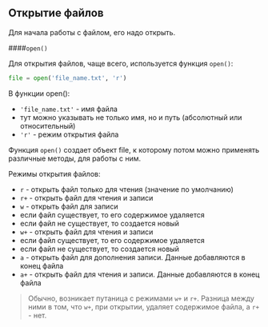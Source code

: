 ## Открытие файлов
Для начала работы с файлом, его надо открыть.

####```open()```

Для открытия файлов, чаще всего, используется функция ```open()```:
```python
file = open('file_name.txt', 'r')
```

В функции open():
* ```'file_name.txt'``` - имя файла
 * тут можно указывать не только имя, но и путь (абсолютный или относительный) 
* ```'r'``` - режим открытия файла

Функция ```open()``` создает объект file, к которому потом можно применять различные методы, для работы с ним.

Режимы открытия файлов:
* ```r``` - открыть файл только для чтения (значение по умолчанию)
* ```r+``` - открыть файл для чтения и записи
* ```w``` - открыть файл для записи
 * если файл существует, то его содержимое удаляется
 * если файл не существует, то создается новый
* ```w+``` - открыть файл для чтения и записи
 * если файл существует, то его содержимое удаляется
 * если файл не существует, то создается новый
* ```a``` - открыть файл для дополнения записи. Данные добавляются в конец файла
* ```a+``` - открыть файл для чтения и записи. Данные добавляются в конец файла

> Обычно, возникает путаница с режимами ```w+``` и ```r+```. Разница между ними в том, что ```w+```, при открытии, удаляет содержимое файла, а ```r+``` - нет.

